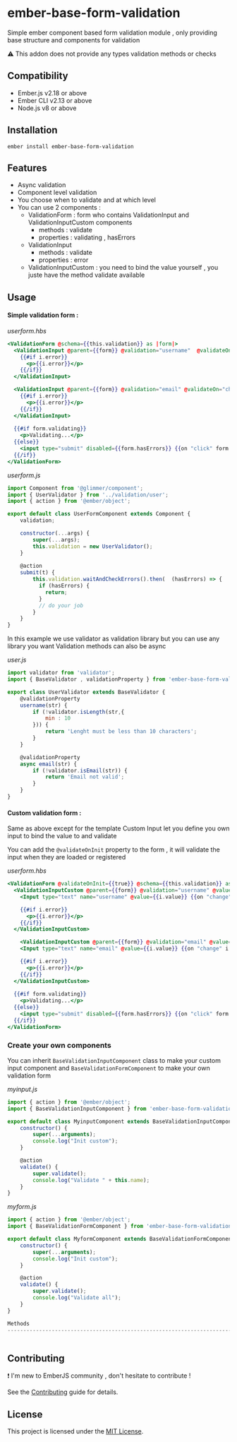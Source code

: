 ember-base-form-validation
==============================================================================

Simple ember component based form validation module , only providing base structure and components for validation 

:warning: This addon does not provide any types validation methods or checks


Compatibility
------------------------------------------------------------------------------

* Ember.js v2.18 or above
* Ember CLI v2.13 or above
* Node.js v8 or above


Installation
------------------------------------------------------------------------------

```
ember install ember-base-form-validation
```


Features
------------------------------------------------------------------------------

- Async validation
- Component level validation
- You choose when to validate and at which level
- You can use 2 components : 
  - ValidationForm : form who contains ValidationInput and ValidationInputCustom components
    - methods : validate 
    - properties : validating , hasErrors
  - ValidationInput 
    - methods : validate
    - properties : error
  - ValidationInputCustom : you need to bind the value yourself , you juste have the method validate available

Usage
------------------------------------------------------------------------------

#### Simple validation form :


*userform.hbs*
```handlebars
<ValidationForm @schema={{this.validation}} as |form|>
  <ValidationInput @parent={{form}} @validation="username"  @validateOn="change" @value={{@model.username}} as |i|>
    {{#if i.error}}
      <p>{{i.error}}</p>
    {{/if}}
  </ValidationInput>

  <ValidationInput @parent={{form}} @validation="email" @validateOn="change" @value={{@model.username}} as |i|>
    {{#if i.error}}
      <p>{{i.error}}</p>
    {{/if}}
  </ValidationInput>
  
  {{#if form.validating}}
    <p>Validating...</p>
  {{else}}
    <input type="submit" disabled={{form.hasErrors}} {{on "click" form.validate}} {{on "click" this.submit}} value="submit">
  {{/if}}
</ValidationForm>
```

*userform.js*
```js
import Component from '@glimmer/component';
import { UserValidator } from '../validation/user';
import { action } from '@ember/object';

export default class UserFormComponent extends Component {
    validation;

    constructor(...args) {
        super(...args);
        this.validation = new UserValidator();
    }
    
    @action
    submit(t) {
        this.validation.waitAndCheckErrors().then(  (hasErrors) => {
          if (hasErrors) {
            return;
          }
          // do your job
        }
    }
}
```

In this example we use validator as validation library but you can use any library you want
Validation methods can also be async 

*user.js*
```js
import validator from 'validator';
import { BaseValidator , validationProperty } from 'ember-base-form-validation';

export class UserValidator extends BaseValidator {
    @validationProperty
    username(str) {
        if (!validator.isLength(str,{
            min : 10
        })) {
            return 'Lenght must be less than 10 characters';
        }
    }

    @validationProperty
    async email(str) {
        if (!validator.isEmail(str)) {
            return 'Email not valid';
        }
    }
}
```

#### Custom validation form :

Same as above except for the template
Custom Input let you define you own input to bind the value to and validate

You can add the `@validateOnInit` property to the form , it will validate the input when they are loaded or registered

*userform.hbs*
```handlebars
<ValidationForm @validateOnInit={{true}} @schema={{this.validation}} as |form|>
  <ValidationInputCustom @parent={{form}} @validation="username" @value={{@model.username}} as |i|>
    <Input type="text" name="username" @value={{i.value}} {{on "change" i.validate}}  />

    {{#if i.error}}
      <p>{{i.error}}</p>
    {{/if}}
  </ValidationInputCustom>

    <ValidationInputCustom @parent={{form}} @validation="email" @value={{@model.email}} as |i|>
    <Input type="text" name="email" @value={{i.value}} {{on "change" i.validate}}  />

    {{#if i.error}}
      <p>{{i.error}}</p>
    {{/if}}
  </ValidationInputCustom>
  
  {{#if form.validating}}
    <p>Validating...</p>
  {{else}}
    <input type="submit" disabled={{form.hasErrors}} {{on "click" form.validate}} {{on "click" this.submit}} value="submit">
  {{/if}}
</ValidationForm>
```

### Create your own components

You can inherit `BaseValidationInputComponent` class to make your custom input component and `BaseValidationFormComponent` to make your own validation form

*myinput.js*
```js
import { action } from '@ember/object';
import { BaseValidationInputComponent } from 'ember-base-form-validation';

export default class MyinputComponent extends BaseValidationInputComponent {
    constructor() {
        super(...arguments);
        console.log("Init custom");
    }

    @action
    validate() {  
        super.validate();
        console.log("Validate " + this.name);
    }
}

```

*myform.js*
```js
import { action } from '@ember/object';
import { BaseValidationFormComponent } from 'ember-base-form-validation';

export default class MyformComponent extends BaseValidationFormComponent {
    constructor() {
        super(...arguments);
        console.log("Init custom");
    }

    @action
    validate() {  
        super.validate();
        console.log("Validate all");
    }
}

Methods
------------------------------------------------------------------------------



```

Contributing
------------------------------------------------------------------------------

:exclamation: I'm new to EmberJS community , don't hesitate to contribute !

See the [Contributing](CONTRIBUTING.md) guide for details.


License
------------------------------------------------------------------------------

This project is licensed under the [MIT License](LICENSE.md).
